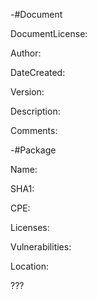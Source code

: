 -#Document 


DocumentLicense:

Author:

DateCreated:

Version:

Description:

Comments:
  
  
  
  
  
-#Package

Name:

SHA1:

CPE:

Licenses:

Vulnerabilities:

Location:

???
